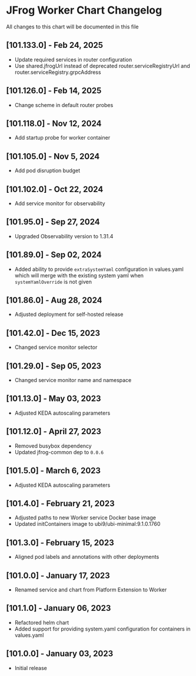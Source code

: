# JFrog Worker Chart Changelog
All changes to this chart will be documented in this file

## [101.133.0] - Feb 24, 2025
* Update required services in router configuration
* Use shared.jfrogUrl instead of deprecated router.serviceRegistryUrl and router.serviceRegistry.grpcAddress

## [101.126.0] - Feb 14, 2025
* Change scheme in default router probes

## [101.118.0] - Nov 12, 2024
* Add startup probe for worker container

## [101.105.0] - Nov 5, 2024
* Add pod disruption budget

## [101.102.0] - Oct 22, 2024
* Add service monitor for observability

## [101.95.0] - Sep 27, 2024
* Upgraded Observability version to 1.31.4

## [101.89.0] - Sep 02, 2024
* Added ability to provide `extraSystemYaml` configuration in values.yaml which will merge with the existing system yaml when `systemYamlOverride` is not given

## [101.86.0] - Aug 28, 2024
* Adjusted deployment for self-hosted release

## [101.42.0] - Dec 15, 2023
* Changed service monitor selector

## [101.29.0] - Sep 05, 2023
* Changed service monitor name and namespace

## [101.13.0] - May 03, 2023
* Adjusted KEDA autoscaling parameters

## [101.12.0] - April 27, 2023
* Removed busybox dependency
* Updated jfrog-common dep to `0.0.6`

## [101.5.0] - March 6, 2023
* Adjusted KEDA autoscaling parameters

## [101.4.0] - February 21, 2023
* Adjusted paths to new Worker service Docker base image
* Updated initContainers image to ubi9/ubi-minimal:9.1.0.1760

## [101.3.0] - February 15, 2023
* Aligned pod labels and annotations with other deployments

## [101.0.0] - January 17, 2023
* Renamed service and chart from Platform Extension to Worker

## [101.1.0] - January 06, 2023
* Refactored helm chart
* Added support for providing system.yaml configuration for containers in values.yaml

## [101.0.0] - January 03, 2023
* Initial release